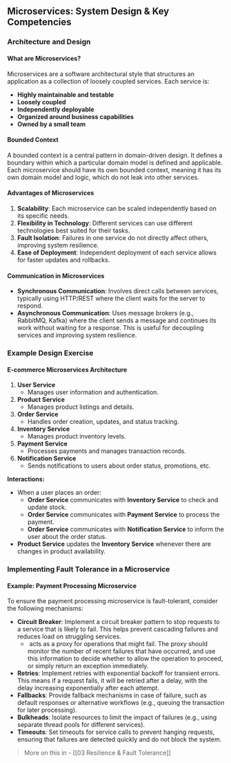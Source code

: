## Microservices: System Design & Key Competencies

### Architecture and Design

#### What are Microservices?

Microservices are a software architectural style that structures an application as a collection of loosely coupled services. Each service is:

- **Highly maintainable and testable**
- **Loosely coupled**
- **Independently deployable**
- **Organized around business capabilities**
- **Owned by a small team**

#### Bounded Context

A bounded context is a central pattern in domain-driven design. It defines a boundary within which a particular domain model is defined and applicable. Each microservice should have its own bounded context, meaning it has its own domain model and logic, which do not leak into other services.

#### Advantages of Microservices

1. **Scalability**: Each microservice can be scaled independently based on its specific needs.
2. **Flexibility in Technology**: Different services can use different technologies best suited for their tasks.
3. **Fault Isolation**: Failures in one service do not directly affect others, improving system resilience.
4. **Ease of Deployment**: Independent deployment of each service allows for faster updates and rollbacks.

#### Communication in Microservices

- **Synchronous Communication**: Involves direct calls between services, typically using HTTP/REST where the client waits for the server to respond.
- **Asynchronous Communication**: Uses message brokers (e.g., RabbitMQ, Kafka) where the client sends a message and continues its work without waiting for a response. This is useful for decoupling services and improving system resilience.

### Example Design Exercise

#### E-commerce Microservices Architecture

1. **User Service**
    - Manages user information and authentication.
2. **Product Service**
    - Manages product listings and details.
3. **Order Service**
    - Handles order creation, updates, and status tracking.
4. **Inventory Service**
    - Manages product inventory levels.
5. **Payment Service**
    - Processes payments and manages transaction records.
6. **Notification Service**
    - Sends notifications to users about order status, promotions, etc.

**Interactions:**

- When a user places an order:
    - **Order Service** communicates with **Inventory Service** to check and update stock.
    - **Order Service** communicates with **Payment Service** to process the payment.
    - **Order Service** communicates with **Notification Service** to inform the user about the order status.
- **Product Service** updates the **Inventory Service** whenever there are changes in product availability.

### Implementing Fault Tolerance in a Microservice

#### Example: Payment Processing Microservice

To ensure the payment processing microservice is fault-tolerant, consider the following mechanisms:

- **Circuit Breaker**: Implement a circuit breaker pattern to stop requests to a service that is likely to fail. This helps prevent cascading failures and reduces load on struggling services.
	-  acts as a proxy for operations that might fail. The proxy should monitor the number of recent failures that have occurred, and use this information to decide whether to allow the operation to proceed, or simply return an exception immediately.
- **Retries**: Implement retries with exponential backoff for transient errors. This means if a request fails, it will be retried after a delay, with the delay increasing exponentially after each attempt.
- **Fallbacks**: Provide fallback mechanisms in case of failure, such as default responses or alternative workflows (e.g., queuing the transaction for later processing).
- **Bulkheads**: Isolate resources to limit the impact of failures (e.g., using separate thread pools for different services).
- **Timeouts**: Set timeouts for service calls to prevent hanging requests, ensuring that failures are detected quickly and do not block the system.

> More on this in - [[03 Resilience & Fault Tolerance]]
